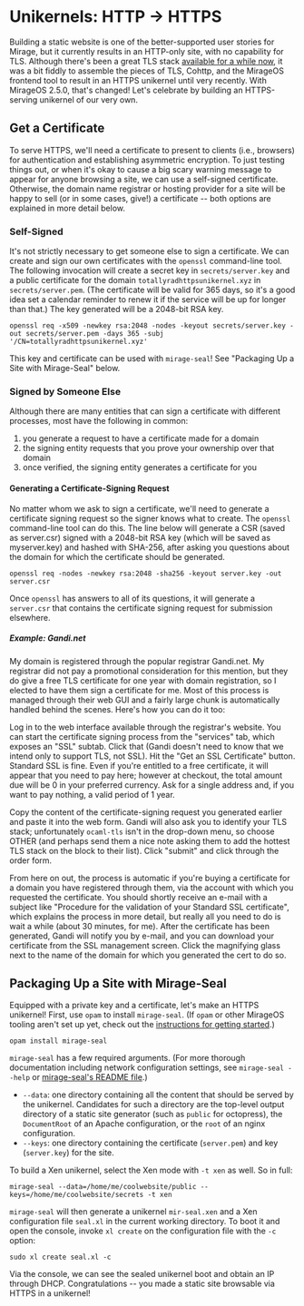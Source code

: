 # Unikernels: HTTP -> HTTPS

Building a static website is one of the better-supported user stories for Mirage, but it currently results in an HTTP-only site, with no capability for TLS.  Although there's been a great TLS stack [available for a while now](http://openmirage.org/blog/introducing-ocaml-tls), it was a bit fiddly to assemble the pieces of TLS, Cohttp, and the MirageOS frontend tool to result in an HTTPS unikernel until very recently.  With MirageOS 2.5.0, that's changed!  Let's celebrate by building an HTTPS-serving unikernel of our very own.

## Get a Certificate

To serve HTTPS, we'll need a certificate to present to clients (i.e., browsers) for authentication and establishing asymmetric encryption. To just testing things out, or when it's okay to cause a big scary warning message to appear for anyone browsing a site, we can use a self-signed certificate.  Otherwise, the domain name registrar or hosting provider for a site will be happy to sell (or in some cases, give!) a certificate -- both options are explained in more detail below.

### Self-Signed

It's not strictly necessary to get someone else to sign a certificate. We can create and sign our own certificates with the `openssl` command-line tool.  The following invocation will create a secret key in `secrets/server.key` and a public certificate for the domain `totallyradhttpsunikernel.xyz` in `secrets/server.pem`.  (The certificate will be valid for 365 days, so it's a good idea set a calendar reminder to renew it if the service will be up for longer than that.)  The key generated will be a 2048-bit RSA key.

```
openssl req -x509 -newkey rsa:2048 -nodes -keyout secrets/server.key -out secrets/server.pem -days 365 -subj '/CN=totallyradhttpsunikernel.xyz'
```

This key and certificate can be used with `mirage-seal`!  See "Packaging Up a Site with Mirage-Seal" below.

### Signed by Someone Else

Although there are many entities that can sign a certificate with different processes, most have the following in common:

1) you generate a request to have a certificate made for a domain
2) the signing entity requests that you prove your ownership over that domain
3) once verified, the signing entity generates a certificate for you

#### Generating a Certificate-Signing Request

No matter whom we ask to sign a certificate, we'll need to generate a certificate signing request so the signer knows what to create.  The `openssl` command-line tool can do this.  The line below will generate a CSR (saved as server.csr) signed with a 2048-bit RSA key (which will be saved as myserver.key) and hashed with SHA-256, after asking you questions about the domain for which the certificate should be generated.

```
openssl req -nodes -newkey rsa:2048 -sha256 -keyout server.key -out server.csr
```

Once `openssl` has answers to all of its questions, it will generate a `server.csr` that contains the certificate signing request for submission elsewhere.

##### Example: Gandi.net

My domain is registered through the popular registrar Gandi.net.  My registrar did not pay a promotional consideration for this mention, but they do give a free TLS certificate for one year with domain registration, so I elected to have them sign a certificate for me.  Most of this process is managed through their web GUI and a fairly large chunk is automatically handled behind the scenes.  Here's how you can do it too:

Log in to the web interface available through the registrar's website.  You can start the certificate signing process from the "services" tab, which exposes an "SSL" subtab.  Click that (Gandi doesn't need to know that we intend only to support TLS, not SSL).  Hit the "Get an SSL Certificate" button.  Standard SSL is fine.  Even if you're entitled to a free certificate, it will appear that you need to pay here; however at checkout, the total amount due will be 0 in your preferred currency.  Ask for a single address and, if you want to pay nothing, a valid period of 1 year.

Copy the content of the certificate-signing request you generated earlier and paste it into the web form.  Gandi will also ask you to identify your TLS stack; unfortunately `ocaml-tls` isn't in the drop-down menu, so choose OTHER (and perhaps send them a nice note asking them to add the hottest TLS stack on the block to their list).  Click "submit" and click through the order form.

From here on out, the process is automatic if you're buying a certificate for a domain you have registered through them, via the account with which you requested the certificate.  You should shortly receive an e-mail with a subject like "Procedure for the validation of your Standard SSL certificate", which explains the process in more detail, but really all you need to do is wait a while (about 30 minutes, for me).  After the certificate has been generated, Gandi will notify you by e-mail, and you can download your certificate from the SSL management screen.  Click the magnifying glass next to the name of the domain for which you generated the cert to do so.

## Packaging Up a Site with Mirage-Seal

Equipped with a private key and a certificate, let's make an HTTPS unikernel!  First, use `opam` to install `mirage-seal`.  (If `opam` or other MirageOS tooling aren't set up yet, check out the [instructions for getting started](http://openmirage.org/wiki/install).)

```
opam install mirage-seal
```

`mirage-seal` has a few required arguments.  (For more thorough documentation including network configuration settings, see `mirage-seal --help` or [mirage-seal's README file](https://github.com/mirage/mirage-seal/blob/master/README.md).)

* `--data`: one directory containing all the content that should be served by the unikernel.  Candidates for such a directory are the top-level output directory of a static site generator (such as `public` for octopress), the `DocumentRoot` of an Apache configuration, or the `root` of an nginx configuration.
* `--keys`: one directory containing the certificate (`server.pem`) and key (`server.key`) for the site.

To build a Xen unikernel, select the Xen mode with `-t xen` as well.  So in full:

```
mirage-seal --data=/home/me/coolwebsite/public --keys=/home/me/coolwebsite/secrets -t xen
```

`mirage-seal` will then generate a unikernel `mir-seal.xen` and a Xen configuration file `seal.xl` in the current working directory.  To boot it and open the console, invoke `xl create` on the configuration file with the `-c` option:

```
sudo xl create seal.xl -c
```

Via the console, we can see the sealed unikernel boot and obtain an IP through DHCP.  Congratulations -- you made a static site browsable via HTTPS in a unikernel!
